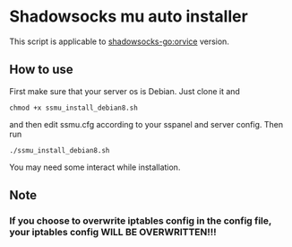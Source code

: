 # Shadowsocks mu auto installer

This script is applicable to [shadowsocks-go:orvice](https://github.com/orvice/shadowsocks-go) version.

## How to use
First make sure that your server os is Debian.
Just clone it and

`chmod +x ssmu_install_debian8.sh`

and then edit ssmu.cfg according to your sspanel and server config. Then run

`./ssmu_install_debian8.sh`

You may need some interact while installation.

## Note
### If you choose to overwrite iptables config in the config file, your iptables config WILL BE OVERWRITTEN!!!
